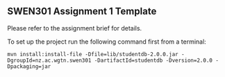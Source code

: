 ## SWEN301 Assignment 1 Template

Please refer to the assignment brief for details. 

To set up the project run the following command first from a terminal:

`mvn install:install-file -Dfile=lib/studentdb-2.0.0.jar -DgroupId=nz.ac.wgtn.swen301 -DartifactId=studentdb -Dversion=2.0.0 -Dpackaging=jar`
